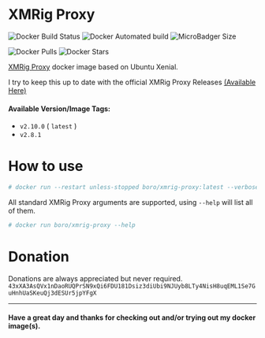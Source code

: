 # XMRig Proxy

![Docker Build Status](https://img.shields.io/docker/build/boro/xmrig-proxy.svg) ![Docker Automated build](https://img.shields.io/docker/automated/boro/xmrig-proxy.svg) ![MicroBadger Size](https://img.shields.io/microbadger/image-size/boro/xmrig-proxy/latest.svg)

![Docker Pulls](https://img.shields.io/docker/pulls/boro/xmrig-proxy.svg) ![Docker Stars](https://img.shields.io/docker/stars/boro/xmrig-proxy.svg)

[XMRig Proxy](https://github.com/xmrig/xmrig-proxy) docker image based on Ubuntu Xenial.

I try to keep this up to date with the official XMRig Proxy Releases [(Available Here)](https://github.com/xmrig/xmrig-proxy/releases)

#### Available Version/Image Tags:
- `v2.10.0` ( `latest` )
- `v2.8.1`

# How to use
```bash
# docker run --restart unless-stopped boro/xmrig-proxy:latest --verbose --bind 0.0.0.0:3355 -o POOL01 -u WALLET -p PASSWORD
```

All standard XMRig Proxy arguments are supported, using `--help` will list all of them.
```bash
# docker run boro/xmrig-proxy --help
```

# Donation
Donations are always appreciated but never required.
`43xXA3AsQVx1nDaoRUQPrSN9xQi6FDU181Dsiz3diUbi9NJUyb8LTy4NisH8uqEML1Se7GuHnhUaSKeuQj3dESUr5jpYFgX`

---

#### Have a great day and thanks for checking out and/or trying out my docker image(s).

